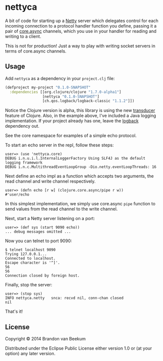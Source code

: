 # nettyca

A bit of code for starting up a [Netty](http://netty.io) server which
delegates control for each incoming connection to a protocol handler
function you define, passing it a pair of
[core.async](https://github.com/clojure/core.async) channels, which
you use in your handler for reading and writing to a client.

This is not for production! Just a way to play with writing socket
servers in terms of core.async channels.

## Usage

Add `nettyca` as a dependency in your `project.clj` file:

```clj
(defproject my-project "0.1.0-SNAPSHOT"
  :dependencies [[org.clojure/clojure "1.7.0-alpha1"]
                 [nettyca "0.1.0-SNAPSHOT"]
                 [ch.qos.logback/logback-classic "1.1.2"]])
```

Notice the Clojure version is alpha, this library is using the new
[transducer](http://blog.cognitect.com/blog/2014/8/6/transducers-are-coming)
feature of Clojure. Also, in the example above, I've included a Java
logging implementation. If your project already has one, leave the
[logback](http://logback.qos.ch/) dependency out.

See the core namespace for examples of a simple echo protocol.

To start an echo server in the repl, follow these steps:

    user=> (use 'nettyca.core)
    DEBUG i.n.u.i.l.InternalLoggerFactory Using SLF4J as the default logging framework
    DEBUG i.n.c.MultithreadEventLoopGroup -Dio.netty.eventLoopThreads: 16

Next define an echo impl as a function which accepts two arguments,
the read channel and write channel respectively.

    user=> (defn echo [r w] (clojure.core.async/pipe r w))
    #'user/echo

In this simplest implementation, we simply use core.async `pipe`
function to send values from the read channel to the write channel.

Next, start a Netty server listening on a port:

    user=> (def sys (start 9090 echo))
    ... debug messages omitted ...

Now you can telnet to port 9090:

    $ telnet localhost 9090
    Trying 127.0.0.1...
    Connected to localhost.
    Escape character is '^]'.
    56
    56
    Connection closed by foreign host.

Finally, stop the server:

    user=> (stop sys)
    INFO nettyca.netty   snca: recvd nil, conn-chan closed
    nil

That's it!

## License

Copyright © 2014 Brandon van Beekum

Distributed under the Eclipse Public License either version 1.0 or (at
your option) any later version.
